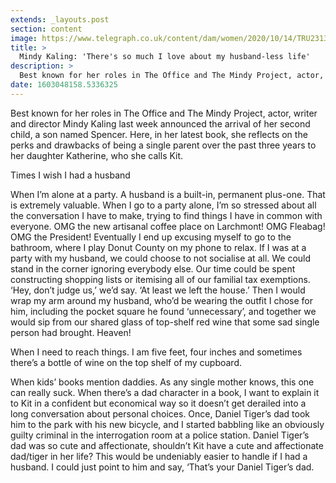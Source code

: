 ```yaml
--- 
extends: _layouts.post 
section: content 
image: https://www.telegraph.co.uk/content/dam/women/2020/10/14/TRU2313848_trans_NvBQzQNjv4BqbgkoqlDM_pcFV5CedzkuE_VbeyW2wDoukquCuOFHE4k.jpg?impolicy=logo-overlay 
title: > 
  Mindy Kaling: 'There's so much I love about my husband-less life' 
description: > 
  Best known for her roles in The Office and The Mindy Project, actor, writer and director Mindy Kaling last week announced the arrival of her second child, a son named Spencer.I am five feet, four inches and sometimes there’s a bottle of wine on the top shelf of my cupboard.Once, Daniel Tiger’s dad took him to the park with his new bicycle, and I started babbling like an obviously guilty criminal in the interrogation room at a police station.Daniel Tiger’s dad was so cute and affectionate, shouldn’t Kit have a cute and affectionate dad/tiger in her life?I could just point to him and say, ‘That’s your Daniel Tiger’s dad. 
date: 1603048158.5336325 
--- 
```

Best known for her roles in The Office and The Mindy Project, actor, writer and director Mindy Kaling last week announced the arrival of her second child, a son named Spencer. Here, in her latest book, she reflects on the perks and drawbacks of being a single parent over the past three years to her daughter Katherine, who she calls Kit.

Times I wish I had a husband

When I’m alone at a party. A husband is a built-in, permanent plus-one. That is extremely valuable. When I go to a party alone, I’m so stressed about all the conversation I have to make, trying to find things I have in common with everyone. OMG the new artisanal coffee place on Larchmont! OMG Fleabag! OMG the President! Eventually I end up excusing myself to go to the bathroom, where I play Donut County on my phone to relax. If I was at a party with my husband, we could choose to not socialise at all. We could stand in the corner ignoring everybody else. Our time could be spent constructing shopping lists or itemising all of our familial tax exemptions. ‘Hey, don’t judge us,’ we’d say. ‘At least we left the house.’ Then I would wrap my arm around my husband, who’d be wearing the outfit I chose for him, including the pocket square he found ‘unnecessary’, and together we would sip from our shared glass of top-shelf red wine that some sad single person had brought. Heaven!

When I need to reach things. I am five feet, four inches and sometimes there’s a bottle of wine on the top shelf of my cupboard.

When kids’ books mention daddies. As any single mother knows, this one can really suck. When there’s a dad character in a book, I want to explain it to Kit in a confident but economical way so it doesn’t get derailed into a long conversation about personal choices. Once, Daniel Tiger’s dad took him to the park with his new bicycle, and I started babbling like an obviously guilty criminal in the interrogation room at a police station. Daniel Tiger’s dad was so cute and affectionate, shouldn’t Kit have a cute and affectionate dad/tiger in her life? This would be undeniably easier to handle if I had a husband. I could just point to him and say, ‘That’s your Daniel Tiger’s dad.